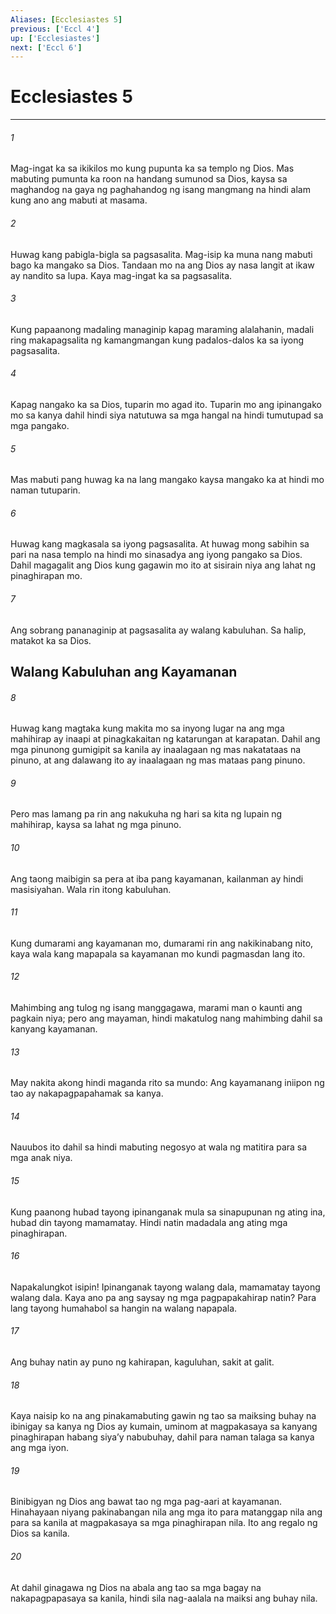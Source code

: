 ```yaml
---
Aliases: [Ecclesiastes 5]
previous: ['Eccl 4']
up: ['Ecclesiastes']
next: ['Eccl 6']
---
```

# Ecclesiastes 5

***

###### 1
Mag-ingat ka sa ikikilos mo kung pupunta ka sa templo ng Dios. Mas mabuting pumunta ka roon na handang sumunod sa Dios, kaysa sa maghandog na gaya ng paghahandog ng isang mangmang na hindi alam kung ano ang mabuti at masama. 

###### 2
Huwag kang pabigla-bigla sa pagsasalita. Mag-isip ka muna nang mabuti bago ka mangako sa Dios. Tandaan mo na ang Dios ay nasa langit at ikaw ay nandito sa lupa. Kaya mag-ingat ka sa pagsasalita. 

###### 3
Kung papaanong madaling managinip kapag maraming alalahanin, madali ring makapagsalita ng kamangmangan kung padalos-dalos ka sa iyong pagsasalita. 

###### 4
Kapag nangako ka sa Dios, tuparin mo agad ito. Tuparin mo ang ipinangako mo sa kanya dahil hindi siya natutuwa sa mga hangal na hindi tumutupad sa mga pangako. 

###### 5
Mas mabuti pang huwag ka na lang mangako kaysa mangako ka at hindi mo naman tutuparin. 

###### 6
Huwag kang magkasala sa iyong pagsasalita. At huwag mong sabihin sa pari na nasa templo na hindi mo sinasadya ang iyong pangako sa Dios. Dahil magagalit ang Dios kung gagawin mo ito at sisirain niya ang lahat ng pinaghirapan mo. 

###### 7
Ang sobrang pananaginip at pagsasalita ay walang kabuluhan. Sa halip, matakot ka sa Dios.

## Walang Kabuluhan ang Kayamanan 

###### 8
Huwag kang magtaka kung makita mo sa inyong lugar na ang mga mahihirap ay inaapi at pinagkakaitan ng katarungan at karapatan. Dahil ang mga pinunong gumigipit sa kanila ay inaalagaan ng mas nakatataas na pinuno, at ang dalawang ito ay inaalagaan ng mas mataas pang pinuno. 

###### 9
Pero mas lamang pa rin ang nakukuha ng hari sa kita ng lupain ng mahihirap, kaysa sa lahat ng mga pinuno. 

###### 10
Ang taong maibigin sa pera at iba pang kayamanan, kailanman ay hindi masisiyahan. Wala rin itong kabuluhan. 

###### 11
Kung dumarami ang kayamanan mo, dumarami rin ang nakikinabang nito, kaya wala kang mapapala sa kayamanan mo kundi pagmasdan lang ito. 

###### 12
Mahimbing ang tulog ng isang manggagawa, marami man o kaunti ang pagkain niya; pero ang mayaman, hindi makatulog nang mahimbing dahil sa kanyang kayamanan. 

###### 13
May nakita akong hindi maganda rito sa mundo: Ang kayamanang iniipon ng tao ay nakapagpapahamak sa kanya. 

###### 14
Nauubos ito dahil sa hindi mabuting negosyo at wala ng matitira para sa mga anak niya. 

###### 15
Kung paanong hubad tayong ipinanganak mula sa sinapupunan ng ating ina, hubad din tayong mamamatay. Hindi natin madadala ang ating mga pinaghirapan. 

###### 16
Napakalungkot isipin! Ipinanganak tayong walang dala, mamamatay tayong walang dala. Kaya ano pa ang saysay ng mga pagpapakahirap natin? Para lang tayong humahabol sa hangin na walang napapala. 

###### 17
Ang buhay natin ay puno ng kahirapan, kaguluhan, sakit at galit. 

###### 18
Kaya naisip ko na ang pinakamabuting gawin ng tao sa maiksing buhay na ibinigay sa kanya ng Dios ay kumain, uminom at magpakasaya sa kanyang pinaghirapan habang siyaʼy nabubuhay, dahil para naman talaga sa kanya ang mga iyon. 

###### 19
Binibigyan ng Dios ang bawat tao ng mga pag-aari at kayamanan. Hinahayaan niyang pakinabangan nila ang mga ito para matanggap nila ang para sa kanila at magpakasaya sa mga pinaghirapan nila. Ito ang regalo ng Dios sa kanila. 

###### 20
At dahil ginagawa ng Dios na abala ang tao sa mga bagay na nakapagpapasaya sa kanila, hindi sila nag-aalala na maiksi ang buhay nila.
